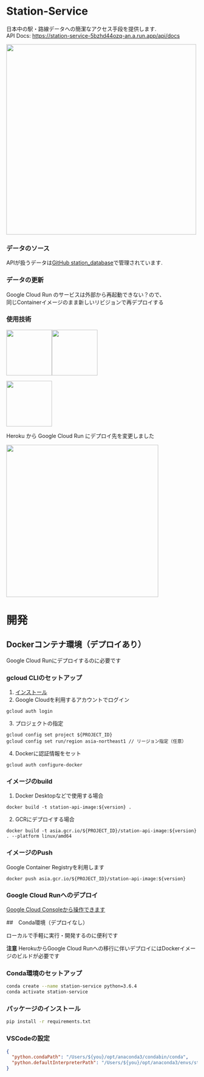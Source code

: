 # Station-Service

日本中の駅・路線データへの簡潔なアクセス手段を提供します.   
API Docs: https://station-service-5bzhd44ozq-an.a.run.app/api/docs

<img src="https://user-images.githubusercontent.com/25225028/172044813-31d2d023-f2d6-4752-b63c-c235acdc9708.png" width="500">

### データのソース
APIが扱うデータは[GitHub station_database](https://github.com/Seo-4d696b75/station_database)で管理されています.

### データの更新
Google Cloud Run のサービスは外部から再起動できない？ので、  
同じContainerイメージのまま新しいリビジョンで再デプロイする


### 使用技術
<img src="https://user-images.githubusercontent.com/25225028/172044935-c49dce60-9a98-401b-8857-a51e8bad6f8f.png" height="120"/><img src="https://user-images.githubusercontent.com/25225028/198833805-195dcb64-0d4c-4db6-ab30-d65e787a242a.png" height="120"/>

<img src="https://user-images.githubusercontent.com/25225028/172044953-39a930eb-59ee-453e-8f1b-1da04e7cc4f0.png" height="120"/>

Heroku から Google Cloud Run にデプロイ先を変更しました  

<img src="https://user-images.githubusercontent.com/25225028/198833929-a04f637b-ac0b-4f44-a3a4-3852c7a71d3a.png" width="400"/>

# 開発


## Dockerコンテナ環境（デプロイあり）
Google Cloud Runにデプロイするのに必要です

### gcloud CLIのセットアップ
1. [インストール](https://cloud.google.com/sdk/docs/install?hl=ja)
2. Google Cloudを利用するアカウントでログイン
```
gcloud auth login
```
3. プロジェクトの指定
```
gcloud config set project ${PROJECT_ID}
gcloud config set run/region asia-northeast1 // リージョン指定（任意）
```
4. Dockerに認証情報をセット
```
gcloud auth configure-docker
```

### イメージのbuild

1. Docker Desktopなどで使用する場合

```
docker build -t station-api-image:${version} . 
```

2. GCRにデプロイする場合

```
docker build -t asia.gcr.io/${PROJECT_ID}/station-api-image:${version} . --platform linux/amd64
```

### イメージのPush
Google Container Registryを利用します
```
docker push asia.gcr.io/${PROJECT_ID}/station-api-image:${version}
```

### Google Cloud Runへのデプロイ
[Google Cloud Consoleから操作できます](https://cloud.google.com/run/docs/deploying?hl=ja#revision)



##　Conda環境（デプロイなし）

ローカルで手軽に実行・開発するのに便利です

**注意** HerokuからGoogle Cloud Runへの移行に伴いデプロイにはDockerイメージのビルドが必要です

### Conda環境のセットアップ
```bash
conda create --name station-service python=3.6.4
conda activate station-service
```

### パッケージのインストール
```bash
pip install -r requirements.txt
```

### VSCodeの設定
```json
{
  "python.condaPath": "/Users/${you}/opt/anaconda3/condabin/conda",
  "python.defaultInterpreterPath": "/Users/${you}/opt/anaconda3/envs/station-service/bin/python"
}
```
